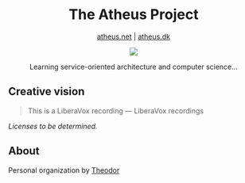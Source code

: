 <h1 align="center">The Atheus Project</h1>
<p align="center"><a href="https://atheus.dk">atheus.net</a> | <a href="https://atheus.net">atheus.dk</a></p>

<p align="center">
  <a href="https://skillicons.dev">
    <img src="https://skillicons.dev/icons?i=kubernetes&perline=1" />
  </a>
</p>
<p align="center">
  Learning service-oriented architecture and computer science...
</p>

## Creative vision
> This is a LiberaVox recording
— LiberaVox recordings

*Licenses to be determined.*

## About
Personal organization by [Theodor](https://github.com/7H30D0R)

